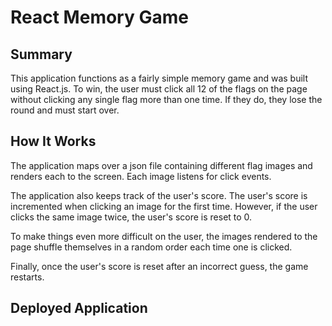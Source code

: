 # React Memory Game

## Summary

This application functions as a fairly simple memory game and was built using React.js. To win, the user must click all 12 of the flags on the page without clicking any single flag more than one time. If they do, they lose the round and must start over.

## How It Works

The application maps over a json file containing different flag images and renders each to the screen. Each image listens for click events.

The application also keeps track of the user's score. The user's score is incremented when clicking an image for the first time. However, if the user clicks the same image twice, the user's score is reset to 0.

To make things even more difficult on the user, the images rendered to the page shuffle themselves in a random order each time one is clicked.

Finally, once the user's score is reset after an incorrect guess, the game restarts.

## Deployed Application